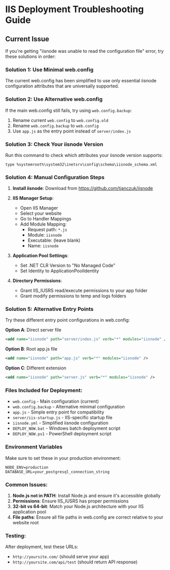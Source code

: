# IIS Deployment Troubleshooting Guide

## Current Issue
If you're getting "iisnode was unable to read the configuration file" error, try these solutions in order:

### Solution 1: Use Minimal web.config
The current web.config has been simplified to use only essential iisnode configuration attributes that are universally supported.

### Solution 2: Use Alternative web.config
If the main web.config still fails, try using `web.config.backup`:

1. Rename current `web.config` to `web.config.old`
2. Rename `web.config.backup` to `web.config`
3. Use `app.js` as the entry point instead of `server/index.js`

### Solution 3: Check Your iisnode Version
Run this command to check which attributes your iisnode version supports:
```
type %systemroot%\system32\inetsrv\config\schema\iisnode_schema.xml
```

### Solution 4: Manual Configuration Steps

1. **Install iisnode**: Download from https://github.com/tjanczuk/iisnode
2. **IIS Manager Setup**:
   - Open IIS Manager
   - Select your website
   - Go to Handler Mappings
   - Add Module Mapping:
     - Request path: `*.js`
     - Module: `iisnode`
     - Executable: (leave blank)
     - Name: `iisnode`

3. **Application Pool Settings**:
   - Set .NET CLR Version to "No Managed Code"
   - Set Identity to ApplicationPoolIdentity

4. **Directory Permissions**:
   - Grant IIS_IUSRS read/execute permissions to your app folder
   - Grant modify permissions to temp and logs folders

### Solution 5: Alternative Entry Points
Try these different entry point configurations in web.config:

**Option A**: Direct server file
```xml
<add name="iisnode" path="server/index.js" verb="*" modules="iisnode" />
```

**Option B**: Root app.js file
```xml
<add name="iisnode" path="app.js" verb="*" modules="iisnode" />
```

**Option C**: Different extension
```xml
<add name="iisnode" path="server.js" verb="*" modules="iisnode" />
```

### Files Included for Deployment:
- `web.config` - Main configuration (current)
- `web.config.backup` - Alternative minimal configuration
- `app.js` - Simple entry point for compatibility
- `server/iis-startup.js` - IIS-specific startup file
- `iisnode.yml` - Simplified iisnode configuration
- `DEPLOY_NOW.bat` - Windows batch deployment script
- `DEPLOY_NOW.ps1` - PowerShell deployment script

### Environment Variables
Make sure to set these in your production environment:
```
NODE_ENV=production
DATABASE_URL=your_postgresql_connection_string
```

### Common Issues:
1. **Node.js not in PATH**: Install Node.js and ensure it's accessible globally
2. **Permissions**: Ensure IIS_IUSRS has proper permissions
3. **32-bit vs 64-bit**: Match your Node.js architecture with your IIS application pool
4. **File paths**: Ensure all file paths in web.config are correct relative to your website root

### Testing:
After deployment, test these URLs:
- `http://yoursite.com/` (should serve your app)
- `http://yoursite.com/api/test` (should return API response)